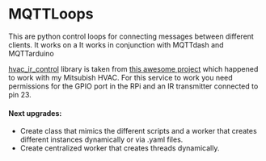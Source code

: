 # MQTTLoops
This are python control loops for connecting messages between different clients.
It works on a 
It works in conjunction with MQTTdash and MQTTarduino

[hvac_ir_control](https://github.com/gomezag/mqttloops/tree/master/hvac_ircontrol) library is taken from [this awesome project](https://github.com/Ericmas001/HVAC-IR-Control) which happened to work with my Mitsubish HVAC.
For this service to work you need permissions for the GPIO port in the RPi and an IR transmitter connected to pin 23.

#### Next upgrades:
- Create class that mimics the different scripts and a worker that creates different instances dynamically or via .yaml files.
- Create centralized worker that creates threads dynamically.
